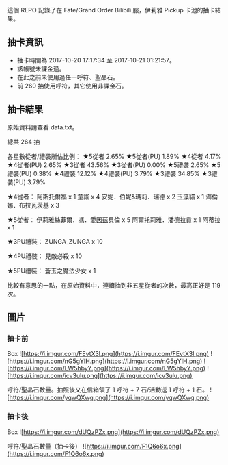 這個 REPO 記錄了在 Fate/Grand Order Bilibili 服，伊莉雅 Pickup 卡池的抽卡結果。

抽卡資訊
-------

* 抽卡時間為 2017-10-20 17:17:34 至 2017-10-21 01:21:57。
* 該帳號未課金過。
* 在此之前未使用過任一呼符、聖晶石。
* 前 260 抽使用呼符，其它使用非課金石。

抽卡結果
-------

原始資料請查看 data.txt。

總共 264 抽

各星數從者/禮裝所佔比例︰
★5從者 2.65%
★5從者(PU) 1.89%
★4從者 4.17%
★4從者(PU) 2.65%
★3從者 43.56%
★3從者(PU) 0.00%
★5禮裝 2.65%
★5禮裝(PU) 0.38%
★4禮裝 12.12%
★4禮裝(PU) 3.79%
★3禮裝 34.85%
★3禮裝(PU) 3.79%

★4從者︰
阿斯托爾福 x 1
童謠 x 4
安妮．伯妮&瑪莉．瑞德 x 2
玉藻貓 x 1
海倫娜．布拉瓦茨基 x 3

★5從者︰
伊莉雅絲菲爾．馮．愛因茲貝倫 x 5
阿爾托莉雅．潘德拉貢 x 1
阿蒂拉 x 1

★3PU禮裝︰
ZUNGA_ZUNGA x 10

★4PU禮裝︰
見敵必殺 x 10

★5PU禮裝︰
蒼玉之魔法少女 x 1

比較有意思的一點，在原始資料中，連續抽到非五星從者的次數，最高正好是 119 次。

圖片
----

### 抽卡前

Box
![https://i.imgur.com/FEvtX3l.png](https://i.imgur.com/FEvtX3l.png)
![https://i.imgur.com/nG5gYIH.png](https://i.imgur.com/nG5gYIH.png)
![https://i.imgur.com/LW5hbyY.png](https://i.imgur.com/LW5hbyY.png)
![https://i.imgur.com/icv3ulu.png](https://i.imgur.com/icv3ulu.png)

呼符/聖晶石數量。拍照後又在信箱領了 1 呼符 + 7 石/活動送 1 呼符 + 1 石。
![https://i.imgur.com/yqwQXwg.png](https://i.imgur.com/yqwQXwg.png)

### 抽卡後

Box
![https://i.imgur.com/dUQzPZx.png](https://i.imgur.com/dUQzPZx.png)

呼符/聖晶石數量（抽卡後）
![https://i.imgur.com/F1Q6o6x.png](https://i.imgur.com/F1Q6o6x.png)
